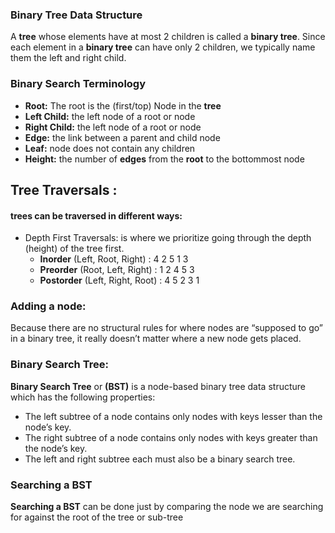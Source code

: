 ### Binary Tree Data Structure
A **tree** whose elements have at most 2 children is called a **binary tree**. Since each element in a **binary tree** can have only 2 children, we typically name them the left and right child.

### Binary Search Terminology
- **Root:** The root is the (first/top) Node in the **tree**
- **Left Child:**  the left  node of a root or node
- **Right Child:**  the left  node of a root or node
- **Edge:**  the link between a parent and child node
- **Leaf:**  node does not contain any children
- **Height:**   the number of **edges** from the **root** to the bottommost node

## Tree Traversals :
#### trees can be traversed in different ways:
- Depth First Traversals: is where we prioritize going through the depth (height) of the tree first.
  - **Inorder** (Left, Root, Right) : 4 2 5 1 3
  - **Preorder** (Root, Left, Right) : 1 2 4 5 3
  - **Postorder** (Left, Right, Root) : 4 5 2 3 1

### Adding a node:
Because there are no structural rules for where nodes are “supposed to go” in a binary tree, it really doesn’t matter where a new node gets placed.

### Binary Search Tree:
**Binary Search Tree** or **(BST)** is a node-based binary tree data structure which has the following properties:

- The left subtree of a node contains only nodes with keys lesser than the node’s key.
- The right subtree of a node contains only nodes with keys greater than the node’s key.
- The left and right subtree each must also be a binary search tree.

### Searching a BST
**Searching a BST** can be done just by comparing the node we are searching for against the root of the tree or sub-tree
